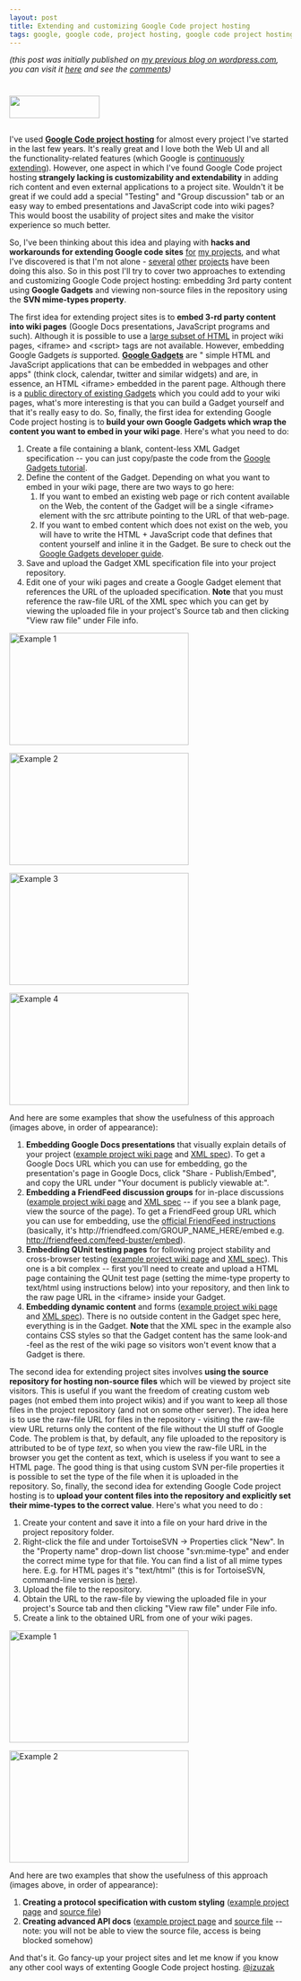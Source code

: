 ```yaml
---
layout: post
title: Extending and customizing Google Code project hosting
tags: google, google code, project hosting, google code project hosting, extending, customizing, gadgets, svn, mime-types, open source, hacks
---
```


_(this post was initially published on [my previous blog on wordpress.com](http://izuzak.wordpress.com/), you can visit it [here](http://izuzak.wordpress.com/2009/12/14/extending-and-customizing-google-code-project-hosting/) and see the [comments](http://izuzak.wordpress.com/2009/12/14/extending-and-customizing-google-code-project-hosting/#comments))_

<a href="http://code.google.com/hosting/" target="_blank"><img class="aligncenter" style="margin-top:25px;margin-bottom:15px;" title="Google Code" src="http://www.gstatic.com/codesite/ph/images/code_small.png" alt="" width="161" height="40" /></a>

<p style="text-align:left;">I've used <a href="http://code.google.com/hosting/" target="_blank"><strong>Google Code project hosting</strong></a> for almost every project I've started in the last few years. It's really great and I love both the Web UI and all the functionality-related features (which Google is <a href="http://code.google.com/p/support/wiki/WhatsNew" target="_blank">continuously extending</a>). However, one aspect in which I've found Google Code project hosting<strong> strangely lacking </strong><strong>is customizability and extendability</strong> in adding rich content and even external applications to a project site. Wouldn't it be great if we could add a special "Testing" and "Group discussion" tab or an easy way to embed presentations and JavaScript code into wiki pages? This would boost the usability of project sites and make the visitor experience so much better.</p>
So, I've been thinking about this idea and playing with <strong>hacks and workarounds for extending Google code sites</strong> <a href="http://code.google.com/p/pmrpc/" target="_blank">for</a> <a href="http://code.google.com/p/urlecho/" target="_blank">my</a><a href="http://code.google.com/p/feed-buster/" target="_blank"> projects</a>, and what I've discovered is that I'm not alone - <a href="http://code.google.com/p/pubsubhubbub/" target="_blank">several</a> <a href="http://code.google.com/p/google-caja/" target="_blank">other</a> <a href="http://code.google.com/p/closure-library/" target="_blank">projects</a> have been doing this also. So in this post I'll try to cover two approaches to extending and customizing Google Code project hosting: embedding 3rd party content using <strong>Google Gadgets</strong> and viewing non-source files in the repository using the <strong>SVN mime-types property</strong>.

The first idea for extending project sites is to <strong>embed 3-rd party content into wiki pages</strong> (Google Docs presentations, JavaScript programs and such). Although it is possible to use a <a href="http://code.google.com/p/support/wiki/WikiSyntax#HTML_support" target="_blank">large subset of HTML</a> in project wiki pages, &lt;iframe&gt; and &lt;script&gt; tags are not available. However, embedding Google Gadgets <em>is </em>supported. <a href="http://code.google.com/apis/gadgets/" target="_blank"><strong>Google Gadgets</strong></a> are " simple HTML and JavaScript applications that can be embedded in webpages and other apps" (think clock, calendar, twitter and similar widgets) and are, in essence, an HTML &lt;iframe&gt; embedded in the parent page. Although there is a <a href="http://www.google.com/ig/directory?synd=open" target="_blank">public directory of existing Gadgets</a> which you could add to your wiki pages, what's more interesting is that you can build a Gadget yourself and that it's really easy to do. So, finally, the first idea for extending Google Code project hosting is to<strong> build your own Google Gadgets which wrap the content you want to embed in your wiki page</strong>. Here's what you need to do:
<ol style="padding-left:30px;">
	<li>Create a file containing a blank, content-less XML Gadget specification -- you can just copy/paste the code from the <a href="http://code.google.com/apis/gadgets/docs/gs.html#Hello_World" target="_blank">Google Gadgets tutorial</a>.</li>
	<li>Define the content of the Gadget. Depending on what you want to embed in your wiki page, there are two ways to go here:
<ol>
	<li>If you want to embed an existing web page or rich content available on the Web, the content of the Gadget will be a single &lt;iframe&gt; element with the src attribute pointing to the URL of that web-page.</li>
	<li>If you want to embed content which does not exist on the web, you will have to write the HTML + JavaScript code that defines that content yourself and inline it in the Gadget. Be sure to check out the <a href="http://code.google.com/apis/gadgets/docs/dev_guide.html" target="_blank">Google Gadgets developer guide</a>.</li>
</ol>
</li>
	<li>Save and upload the Gadget XML specification file into your project repository.</li>
	<li>Edit one of your wiki pages and create a Google Gadget element that references the URL of the uploaded specification. <strong>Note</strong> that you must reference the raw-file URL of the XML spec which you can get by viewing the uploaded file in your project's Source tab and then clicking "View raw file" under File info.</li>
</ol>

<p><a href="http://code.google.com/p/pubsubhubbub"><img class="aligncenter" title="Example 1" src="http://izuzak.files.wordpress.com/2009/12/blog_pres1.png" alt="Example 1" width="320" height="200" /></a></p> 

<p><a href="http://code.google.com/p/feed-buster"><img class="aligncenter" title="Example 2" src="http://izuzak.files.wordpress.com/2009/12/blog_ff1.png" alt="Example 2" width="320" height="200" /></a></p>

<p><a href="http://code.google.com/p/pmrpc/wiki/PmrpcTesting"><img class="aligncenter"  title="Example 3" src="http://izuzak.files.wordpress.com/2009/12/blog_qunit1.png" alt="Example 3" width="320" height="200" /></a></p>

<p><a href="http://code.google.com/p/urlecho"><img class="aligncenter" title="Example 4" src="http://izuzak.files.wordpress.com/2009/12/blog_form1.png" alt="Example 4" width="320" height="200" /></a></p>

And here are some examples that show the usefulness of this approach (images above, in order of appearance):
<ol style="padding-left:30px;">
	<li><strong>Embedding Google Docs presentations</strong> that visually explain details of your project (<a href="http://code.google.com/p/pubsubhubbub/" target="_blank">example project wiki page</a> and <a href="http://code.google.com/p/pubsubhubbub/source/browse/trunk/presentation_gadget.xml" target="_blank">XML spec</a>). To get a Google Docs URL which you can use for embedding, go the presentation's page in Google Docs, click "Share - Publish/Embed", and copy the URL under "Your document is publicly viewable at:".</li>
	<li><strong>Embedding a FriendFeed discussion groups</strong> for in-place discussions (<a href="http://code.google.com/p/feed-buster/#Feedback" target="_blank">example project wiki page</a> and <a href="http://hosting.gmodules.com/ig/gadgets/file/105320743644204138718/feedbuster.xml" target="_blank">XML spec</a> -- if you see a blank page, view the source of the page). To get a FriendFeed group URL which you can use for embedding, use the <a href="http://friendfeed.com/embed/realtime" target="_blank">official FriendFeed instructions</a> (basically, it's http://friendfeed.com/GROUP_NAME_HERE/embed e.g. <a href="http://friendfeed.com/feed-buster/embed">http://friendfeed.com/feed-buster/embed</a>).</li>
	<li><strong>Embedding QUnit testing pages</strong> for following project stability and cross-browser testing (<a href="http://code.google.com/p/pmrpc/wiki/PmrpcTesting" target="_blank">example project wiki page</a> and <a href="http://code.google.com/p/pmrpc/source/browse/trunk/testing/testingGadget.xml" target="_blank">XML spec</a>). This one is a bit complex -- first you'll need to create and upload a HTML page containing the QUnit test page (setting the mime-type property to text/html using instructions below) into your repository, and then link to the raw page URL in the &lt;iframe&gt; inside your Gadget.</li>
	<li><strong>Embedding dynamic content</strong> and forms (<a href="http://code.google.com/p/urlecho/#AppEngine_server" target="_blank">example project wiki page</a> and <a href="http://code.google.com/p/urlecho/source/browse/trunk/googlecodegadget.xml" target="_blank">XML spec</a>). There is no outside content in the Gadget spec here, everything is in the Gadget. <strong>Note </strong>that the XML spec in the example also contains CSS styles so that the Gadget content has the same look-and -feel as the rest of the wiki page so visitors won't event know that a Gadget is there.</li>
</ol>
The second idea for extending project sites involves <strong>using the source repository for hosting non-source files</strong> which will be viewed by project site visitors. This is useful if you want the freedom of creating custom web pages (not embed them into project wikis) and if you want to keep all those files in the project repository (and not on some other server). The idea here is to use the raw-file URL for files in the repository - visiting the raw-file view URL returns only the content of the file without the UI stuff of Google Code. The problem is that, by default, any file uploaded to the repository is attributed to be of type <em>text</em>, so when you view the raw-file URL in the browser you get the content as text, which is useless if you want to see a HTML page. The good thing is that using custom SVN per-file properties it is possible to set the type of the file when it is uploaded in the repository. So, finally, the second idea for extending Google Code project hosting is to <strong>upload your content files into the repository and explicitly set their mime-types to the correct value</strong>. Here's what you need to do :
<ol>
	<li>Create your content and save it into a file on your hard drive in the project repository folder.</li>
	<li>Right-click the file and under TortoiseSVN -&gt; Properties click "New". In the "Property name" drop-down list choose "svn:mime-type" and ender the correct mime type for that file. You can find a list of all mime types here. E.g. for HTML pages it's "text/html" (this is for TortoiseSVN, command-line version is <a href="http://code.google.com/p/support/wiki/SubversionFAQ#How_can_I_make_SVN_serve_HTML_and_images_with_the_correct_Conten" target="_blank">here</a>).</li>
	<li>Upload the file to the repository.</li>
	<li>Obtain the URL to the raw-file by viewing the uploaded file in your project's Source tab and then clicking "View raw file" under File info.</li>
	<li>Create a link to the obtained URL from one of your wiki pages.</li>
</ol>

<p><a href="http://pubsubhubbub.googlecode.com/svn/trunk/pubsubhubbub-core-0.2.html"><img class="aligncenter" title="Example 1" src="http://izuzak.files.wordpress.com/2009/12/blog_pshb.png" alt="Example 1" width="320" height="200" /></a></p>

<p><a href="http://closure-library.googlecode.com/svn/trunk/closure/goog/docs/index.html"><img class="aligncenter" title="Example 2" src="http://izuzak.files.wordpress.com/2009/12/blog_closure.png" alt="Example 2" width="320" height="200" /></a></p>

And here are two examples that show the usefulness of this approach (images above, in order of appearance):
<ol>
	<li><strong>Creating a protocol specification with custom styling</strong> (<a href="http://pubsubhubbub.googlecode.com/svn/trunk/pubsubhubbub-core-0.2.html" target="_blank">example project page</a> and <a href="http://code.google.com/p/pubsubhubbub/source/browse/trunk/pubsubhubbub-core-0.2.html" target="_blank">source file</a>)</li>
	<li><strong>Creating advanced API docs</strong> (<a href="http://closure-library.googlecode.com/svn/trunk/closure/goog/docs/index.html" target="_blank">example project page</a> and <a href="http://code.google.com/p/closure-library/source/browse/#svn/trunk/closure/goog/docs/index.html" target="_blank">source file</a> -- note: you will not be able to view the source file, access is being blocked somehow)</li>
</ol>
And that's it. Go fancy-up your project sites and let me know if you know any other cool ways of extenting Google Code project hosting. <a href="http://www.twitter.com/izuzak" target="_blank">@izuzak</a>
